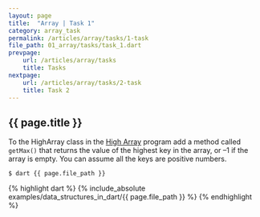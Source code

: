```yaml
---
layout: page
title:  "Array | Task 1"
category: array_task
permalink: /articles/array/tasks/1-task
file_path: 01_array/tasks/task_1.dart
prevpage: 
    url: /articles/array/tasks
    title: Tasks   
nextpage: 
    url: /articles/array/tasks/2-task
    title: Task 2
---
```


## {{ page.title }}

To the HighArray class in the [High Array](/articles/array/2-high_array) program
add a method called `getMax()` that returns the value of the highest key in the array, or –1 if the array is empty.
You can assume all the keys are positive numbers.

```terminal
$ dart {{ page.file_path }}
```

{% highlight dart %}
{% include_absolute examples/data_structures_in_dart/{{ page.file_path }} %}
{% endhighlight %}
